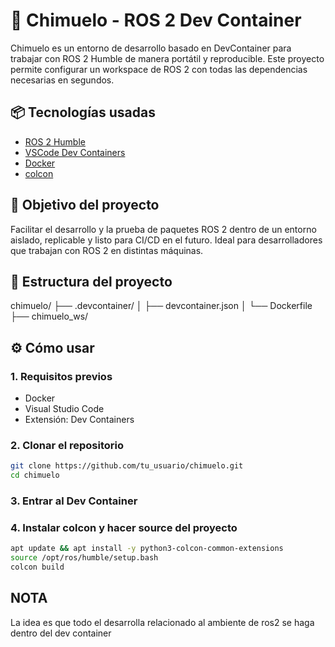 # 🤖 Chimuelo - ROS 2 Dev Container

Chimuelo es un entorno de desarrollo basado en DevContainer para trabajar con ROS 2 Humble de manera portátil y reproducible. Este proyecto permite configurar un workspace de ROS 2 con todas las dependencias necesarias en segundos.

## 📦 Tecnologías usadas

- [ROS 2 Humble](https://docs.ros.org/en/humble/)
- [VSCode Dev Containers](https://code.visualstudio.com/docs/devcontainers/containers)
- [Docker](https://www.docker.com/)
- [colcon](https://colcon.readthedocs.io/en/released/)

## 🚀 Objetivo del proyecto

Facilitar el desarrollo y la prueba de paquetes ROS 2 dentro de un entorno aislado, replicable y listo para CI/CD en el futuro. Ideal para desarrolladores que trabajan con ROS 2 en distintas máquinas.

## 📁 Estructura del proyecto
chimuelo/
├── .devcontainer/
│ ├── devcontainer.json
│ └── Dockerfile
├── chimuelo_ws/

## ⚙️ Cómo usar

### 1. Requisitos previos

- Docker
- Visual Studio Code
- Extensión: Dev Containers

### 2. Clonar el repositorio

```bash
git clone https://github.com/tu_usuario/chimuelo.git
cd chimuelo
```

### 3. Entrar al Dev Container

### 4. Instalar colcon y hacer source del proyecto
```bash
apt update && apt install -y python3-colcon-common-extensions
source /opt/ros/humble/setup.bash
colcon build
```

## NOTA
La idea es que todo el desarrolla relacionado al ambiente de ros2 se haga dentro del dev container
